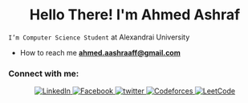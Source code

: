 <h1 align="center">Hello There! <b>I'm Ahmed Ashraf</b></h1>

`I’m Computer Science Student` at Alexandrai University <br>

- How to reach me **ahmed.aashraaff@gmail.com**

<h3 align="left">Connect with me:</h3>

<div  align="center">
<a href="https://www.linkedin.com/in/ahmed-ashraf-08a785251/" target="blank">
	<img src="https://img.shields.io/badge/LinkedIn-%230077B5.svg?&style=flat-square&logo=linkedin&logoColor=white" alt="LinkedIn">
</a>
<a href="https://www.facebook.com/omarfb" target="blank">
	<img src="https://img.shields.io/badge/Facebook-%231877F2.svg?&style=flat-square&logo=facebook&logoColor=white" alt="Facebook">
</a>
<a href="https://twitter.com/aahmeddAshraf_" target="blank">
	<img src="https://img.shields.io/badge/twitter-blue?&style=flat-square&logo=twitter&logoColor=white" alt="twitter">
</a>
<a href="https://codeforces.com/profile/Bido_" target="blank">
    <img src="https://img.shields.io/badge/Codeforces-%23FF8000.svg?&style=flat-square&logo=codeforces&logoColor=white" alt="Codeforces">
</a>
<a href="https://leetcode.com/aahmeddashraf_/" target="blank">
    <img src="https://img.shields.io/badge/LeetCode-%23FFA116.svg?&style=flat-square&logo=leetcode&logoColor=white" alt="LeetCode">
</a>
<br>
</div>

<!--
<p align="left">
<a href="https://www.linkedin.com/in/ahmed-ashraf-08a785251/" target="blank"><img align="center" src="https://raw.githubusercontent.com/rahuldkjain/github-profile-readme-generator/master/src/images/icons/Social/linked-in-alt.svg" alt="ahmed_ashraf" height="30" width="40" /></a>
<a href="https://codeforces.com/profile/AhmedAshraf_18" target="blank"><img align="center" src="https://raw.githubusercontent.com/rahuldkjain/github-profile-readme-generator/master/src/images/icons/Social/codeforces.svg" alt="ahmed_ashraf" height="30" width="40" /></a> -->
</p>
